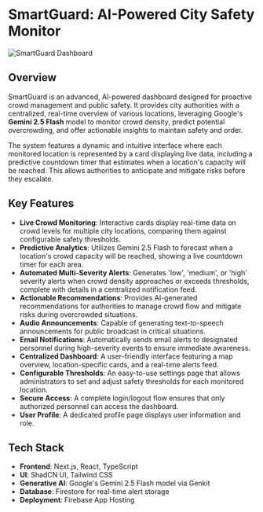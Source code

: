 # SmartGuard: AI-Powered City Safety Monitor

![SmartGuard Dashboard](https://github.com/user-attachments/assets/15a8a69e-4e4c-473d-8e4a-9e19a4b3d7b4)

## Overview

SmartGuard is an advanced, AI-powered dashboard designed for proactive crowd management and public safety. It provides city authorities with a centralized, real-time overview of various locations, leveraging Google's **Gemini 2.5 Flash** model to monitor crowd density, predict potential overcrowding, and offer actionable insights to maintain safety and order.

The system features a dynamic and intuitive interface where each monitored location is represented by a card displaying live data, including a predictive countdown timer that estimates when a location's capacity will be reached. This allows authorities to anticipate and mitigate risks before they escalate.

## Key Features

- **Live Crowd Monitoring**: Interactive cards display real-time data on crowd levels for multiple city locations, comparing them against configurable safety thresholds.
- **Predictive Analytics**: Utilizes Gemini 2.5 Flash to forecast when a location's crowd capacity will be reached, showing a live countdown timer for each area.
- **Automated Multi-Severity Alerts**: Generates 'low', 'medium', or 'high' severity alerts when crowd density approaches or exceeds thresholds, complete with details in a centralized notification feed.
- **Actionable Recommendations**: Provides AI-generated recommendations for authorities to manage crowd flow and mitigate risks during overcrowded situations.
- **Audio Announcements**: Capable of generating text-to-speech announcements for public broadcast in critical situations.
- **Email Notifications**: Automatically sends email alerts to designated personnel during high-severity events to ensure immediate awareness.
- **Centralized Dashboard**: A user-friendly interface featuring a map overview, location-specific cards, and a real-time alerts feed.
- **Configurable Thresholds**: An easy-to-use settings page that allows administrators to set and adjust safety thresholds for each monitored location.
- **Secure Access**: A complete login/logout flow ensures that only authorized personnel can access the dashboard.
- **User Profile**: A dedicated profile page displays user information and role.

## Tech Stack

-   **Frontend**: Next.js, React, TypeScript
-   **UI**: ShadCN UI, Tailwind CSS
-   **Generative AI**: Google's Gemini 2.5 Flash model via Genkit
-   **Database**: Firestore for real-time alert storage
-   **Deployment**: Firebase App Hosting